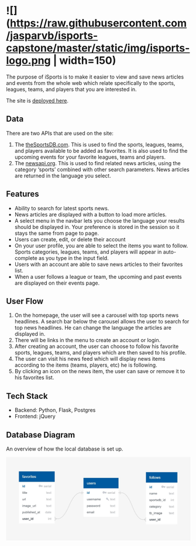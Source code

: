 # ![](https://raw.githubusercontent.com/jasparvb/isports-capstone/master/static/img/isports-logo.png | width=150)
The purpose of iSports is to make it easier to view and save news articles and events from the whole web which relate specifically to the sports, leagues, teams, and players that you are interested in.

The site is [deployed here](https://isports-news.herokuapp.com/).

## Data
There are two APIs that are used on the site:


1. The [theSportsDB.com](https://www.thesportsdb.com/api.php). This is used to find the sports, leagues, teams, and players available to be added as favorites. It is also used to find the upcoming events for your favorite leagues, teams and players.
2. The [newsapi.org](https://newsapi.org/). This is used to find related news articles, using the category ‘sports’ combined with other search parameters. News articles are returned in the language you select.

## Features
- Ability to search for latest sports news.
- News articles are displayed with a button to load more articles.
- A select menu in the navbar lets you choose the language your results should be displayed in. Your preference is stored in the session so it stays the same from page to page.
- Users can create, edit, or delete their account
- On your user profile, you are able to select the items you want to follow. Sports categories, leagues, teams, and players will appear in auto-complete as you type in the input field.
- Users with an account are able to save news articles to their favorites list.
- When a user follows a league or team, the upcoming and past events are displayed on their events page.

## User Flow
1. On the homepage, the user will see a carousel with top sports news headlines. A search bar below the carousel allows the user to search for top news headlines. He can change the language the articles are displayed in.
2. There will be links in the menu to create an account or login.
3. After creating an account, the user can choose to follow his favorite sports, leagues, teams, and players which are then saved to his profile.
4. The user can visit his news feed which will display news items according to the items (teams, players, etc) he is following.
5. By clicking an icon on the news item, the user can save or remove it to his favorites list.

## Tech Stack
- Backend: Python, Flask, Postgres
- Frontend: jQuery

## Database Diagram
An overview of how the local database is set up.

![](https://raw.githubusercontent.com/jasparvb/isports-capstone/master/static/img/tables-diagram.JPG)